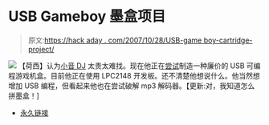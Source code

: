 # USB Gameboy 墨盒项目

> 原文:[https://hack aday . com/2007/10/28/USB-game boy-cartridge-project/](https://hackaday.com/2007/10/28/usb-gameboy-cartridge-project/)

![](../Images/ca6ab15cd5dc71a18534dcccb6401e00.png)
【荷西】认为[小音 DJ](http://www.littlesounddj.com/lsd/) 太贵太难找。现在他正在[尝试](http://www.8bc.org/forums/viewtopic.php?pid=11782#p11782)制造一种廉价的 USB 可编程游戏机盒。目前他正在使用 LPC2148 开发板。还不清楚他想说什么。他当然想增加 USB 编程，但看起来他也在尝试破解 mp3 解码器。【更新:对，我知道怎么拼墨盒！]

*   [永久链接](http://www.8bc.org/forums/viewtopic.php?pid=11782#p11782)